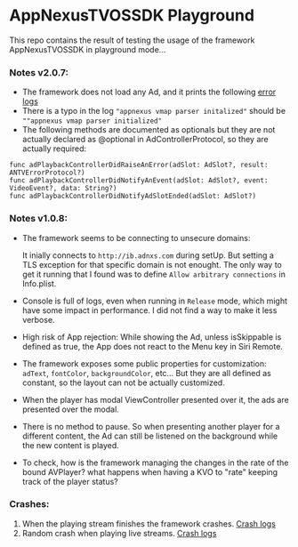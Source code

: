 # AppNexusTVOSSDK Playground

This repo contains the result of testing the usage of the framework AppNexusTVOSSDK in playground mode...

### Notes v2.0.7:
- The framework does not load any Ad, and it prints the following [error logs](error_v2_0_7.log)
- There is a typo in the log `"appnexus vmap parser initalized"` should be `""appnexus vmap parser initialized"`
- The following methods are documented as optionals but they are not actually declared as @optional in AdControllerProtocol, so they are actually required: 

```
func adPlaybackControllerDidRaiseAnError(adSlot: AdSlot?, result: ANTVErrorProtocol?) 
func adPlaybackControllerDidNotifyAnEvent(adSlot: AdSlot?, event: VideoEvent?, data: String?) 
func adPlaybackControllerDidNotifyAdSlotEnded(adSlot: AdSlot?)
```
### Notes v1.0.8:
- The framework seems to be connecting to unsecure domains:

   It inially connects to `http://ib.adnxs.com` during setUp. But setting a TLS exception for that specific domain is not enought. The only way to get it running that I found was to define `Allow arbitrary connections` in Info.plist.

- Console is full of logs, even when running in `Release` mode, which might have some impact in performance. I did not find a way to make it less verbose.
- High risk of App rejection: While showing the Ad, unless isSkippable is defined as true, the App does not react to the Menu key in Siri Remote.
- The framework exposes some public properties for customization: `adText`, `fontColor`, `backgroundColor`, etc... But they are all defined as constant, so the layout can not be actually customized.
- When the player has modal ViewController presented over it, the ads are presented over the modal.
- There is no method to pause. So when presenting another player for a different content, the Ad can still be listened on the background while the new content is played.
- To check, how is the framework managing the changes in the rate of the bound AVPlayer? what happens when having a KVO to "rate" keeping track of the player status?

### Crashes:
1. When the playing stream finishes the framework crashes. [Crash logs](crash1.log)
2. Random crash when playing live streams. [Crash logs](crash2.log)

